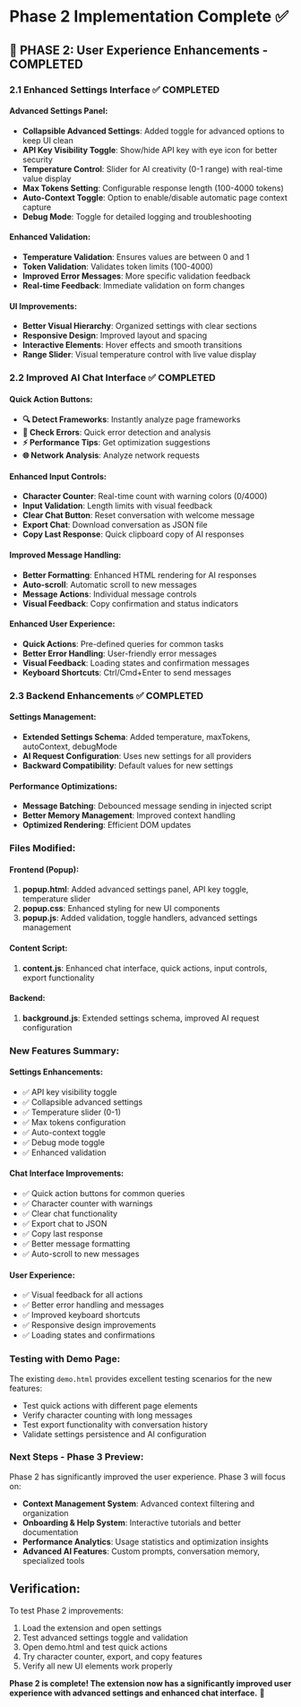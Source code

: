 # Phase 2 Implementation Complete ✅

## 🚀 **PHASE 2: User Experience Enhancements - COMPLETED**

### **2.1 Enhanced Settings Interface** ✅ COMPLETED

#### **Advanced Settings Panel**:
- **Collapsible Advanced Settings**: Added toggle for advanced options to keep UI clean
- **API Key Visibility Toggle**: Show/hide API key with eye icon for better security
- **Temperature Control**: Slider for AI creativity (0-1 range) with real-time value display
- **Max Tokens Setting**: Configurable response length (100-4000 tokens)
- **Auto-Context Toggle**: Option to enable/disable automatic page context capture
- **Debug Mode**: Toggle for detailed logging and troubleshooting

#### **Enhanced Validation**:
- **Temperature Validation**: Ensures values are between 0 and 1
- **Token Validation**: Validates token limits (100-4000)
- **Improved Error Messages**: More specific validation feedback
- **Real-time Feedback**: Immediate validation on form changes

#### **UI Improvements**:
- **Better Visual Hierarchy**: Organized settings with clear sections
- **Responsive Design**: Improved layout and spacing
- **Interactive Elements**: Hover effects and smooth transitions
- **Range Slider**: Visual temperature control with live value display

### **2.2 Improved AI Chat Interface** ✅ COMPLETED

#### **Quick Action Buttons**:
- **🔍 Detect Frameworks**: Instantly analyze page frameworks
- **🐛 Check Errors**: Quick error detection and analysis
- **⚡ Performance Tips**: Get optimization suggestions
- **🌐 Network Analysis**: Analyze network requests

#### **Enhanced Input Controls**:
- **Character Counter**: Real-time count with warning colors (0/4000)
- **Input Validation**: Length limits with visual feedback
- **Clear Chat Button**: Reset conversation with welcome message
- **Export Chat**: Download conversation as JSON file
- **Copy Last Response**: Quick clipboard copy of AI responses

#### **Improved Message Handling**:
- **Better Formatting**: Enhanced HTML rendering for AI responses
- **Auto-scroll**: Automatic scroll to new messages
- **Message Actions**: Individual message controls
- **Visual Feedback**: Copy confirmation and status indicators

#### **Enhanced User Experience**:
- **Quick Actions**: Pre-defined queries for common tasks
- **Better Error Handling**: User-friendly error messages
- **Visual Feedback**: Loading states and confirmation messages
- **Keyboard Shortcuts**: Ctrl/Cmd+Enter to send messages

### **2.3 Backend Enhancements** ✅ COMPLETED

#### **Settings Management**:
- **Extended Settings Schema**: Added temperature, maxTokens, autoContext, debugMode
- **AI Request Configuration**: Uses new settings for all providers
- **Backward Compatibility**: Default values for new settings

#### **Performance Optimizations**:
- **Message Batching**: Debounced message sending in injected script
- **Better Memory Management**: Improved context handling
- **Optimized Rendering**: Efficient DOM updates

### **Files Modified**:

#### **Frontend (Popup)**:
1. **popup.html**: Added advanced settings panel, API key toggle, temperature slider
2. **popup.css**: Enhanced styling for new UI components
3. **popup.js**: Added validation, toggle handlers, advanced settings management

#### **Content Script**:
1. **content.js**: Enhanced chat interface, quick actions, input controls, export functionality

#### **Backend**:
1. **background.js**: Extended settings schema, improved AI request configuration

### **New Features Summary**:

#### **Settings Enhancements**:
- ✅ API key visibility toggle
- ✅ Collapsible advanced settings
- ✅ Temperature slider (0-1)
- ✅ Max tokens configuration
- ✅ Auto-context toggle
- ✅ Debug mode toggle
- ✅ Enhanced validation

#### **Chat Interface Improvements**:
- ✅ Quick action buttons for common queries
- ✅ Character counter with warnings
- ✅ Clear chat functionality
- ✅ Export chat to JSON
- ✅ Copy last response
- ✅ Better message formatting
- ✅ Auto-scroll to new messages

#### **User Experience**:
- ✅ Visual feedback for all actions
- ✅ Better error handling and messages
- ✅ Improved keyboard shortcuts
- ✅ Responsive design improvements
- ✅ Loading states and confirmations

### **Testing with Demo Page**:
The existing `demo.html` provides excellent testing scenarios for the new features:
- Test quick actions with different page elements
- Verify character counting with long messages
- Test export functionality with conversation history
- Validate settings persistence and AI configuration

### **Next Steps - Phase 3 Preview**:
Phase 2 has significantly improved the user experience. Phase 3 will focus on:
- **Context Management System**: Advanced context filtering and organization
- **Onboarding & Help System**: Interactive tutorials and better documentation
- **Performance Analytics**: Usage statistics and optimization insights
- **Advanced AI Features**: Custom prompts, conversation memory, specialized tools

## **Verification**:
To test Phase 2 improvements:
1. Load the extension and open settings
2. Test advanced settings toggle and validation
3. Open demo.html and test quick actions
4. Try character counter, export, and copy features
5. Verify all new UI elements work properly

**Phase 2 is complete! The extension now has a significantly improved user experience with advanced settings and enhanced chat interface.** 🎉